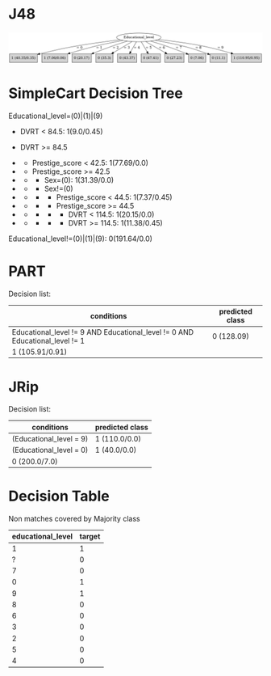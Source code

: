 # J48

![](last_J48_graph.png)

# SimpleCart Decision Tree

Educational_level=(0)|(1)|(9)

* DVRT < 84.5: 1(9.0/0.45)

* DVRT >= 84.5

*   * Prestige_score < 42.5: 1(77.69/0.0)

*   * Prestige_score >= 42.5

*   *   * Sex=(0): 1(31.39/0.0)

*   *   * Sex!=(0)

*   *   *   * Prestige_score < 44.5: 1(7.37/0.45)

*   *   *   * Prestige_score >= 44.5

*   *   *   *   * DVRT < 114.5: 1(20.15/0.0)

*   *   *   *   * DVRT >= 114.5: 1(11.38/0.45)

Educational_level!=(0)|(1)|(9): 0(191.64/0.0)

# PART

Decision list:

conditions|predicted class
---|---
Educational_level != 9 AND Educational_level != 0 AND Educational_level != 1| 0 (128.09)
| 1 (105.91/0.91)


# JRip

Decision list:

conditions|predicted class
---|---
(Educational_level = 9)|1 (110.0/0.0)
(Educational_level = 0)|1 (40.0/0.0)
|0 (200.0/7.0)


# Decision Table

Non matches covered by Majority class

educational_level|target
---|---
1|1
?|0
7|0
0|1
9|1
8|0
6|0
3|0
2|0
5|0
4|0


